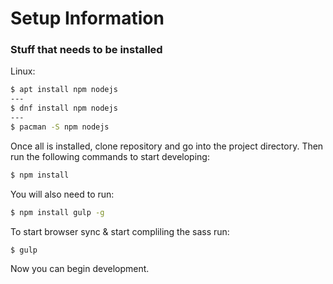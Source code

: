 # Setup Information
### Stuff that needs to be installed
Linux:
```bash
$ apt install npm nodejs
---
$ dnf install npm nodejs
---
$ pacman -S npm nodejs
```
Once all is installed, clone repository and go into the project directory. Then run the following commands to start developing:
```bash
$ npm install
```
You will also need to run:
```bash
$ npm install gulp -g
```

To start browser sync & start compliling the sass run:
```bash
$ gulp
```
Now you can begin development.